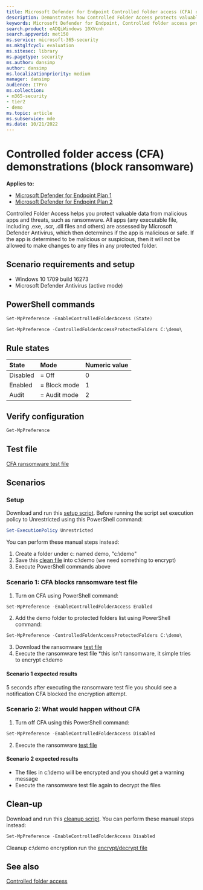```yaml
---
title: Microsoft Defender for Endpoint Controlled folder access (CFA) demonstrations
description: Demonstrates how Controlled Folder Access protects valuable data from malicious apps and threats, such as ransomware.
keywords: Microsoft Defender for Endpoint, Controlled folder access protection, Controlled folder access demonstration
search.product: eADQiWindows 10XVcnh
search.appverid: met150
ms.service: microsoft-365-security
ms.mktglfcycl: evaluation
ms.sitesec: library
ms.pagetype: security
ms.author: dansimp
author: dansimp
ms.localizationpriority: medium
manager: dansimp
audience: ITPro
ms.collection:
- m365-security
- tier2
- demo
ms.topic: article
ms.subservice: mde
ms.date: 10/21/2022
---
```


# Controlled folder access (CFA) demonstrations (block ransomware)

**Applies to:**

- [Microsoft Defender for Endpoint Plan 1](https://go.microsoft.com/fwlink/p/?linkid=2154037)
- [Microsoft Defender for Endpoint Plan 2](https://go.microsoft.com/fwlink/p/?linkid=2154037)

Controlled Folder Access helps you protect valuable data from malicious apps and threats, such as ransomware. All apps (any executable file, including .exe, .scr, .dll files and others) are assessed by Microsoft Defender Antivirus, which then determines if the app is malicious or safe. If the app is determined to be malicious or suspicious, then it will not be allowed to make changes to any files in any protected folder.

## Scenario requirements and setup

- Windows 10 1709 build 16273
- Microsoft Defender Antivirus (active mode)

## PowerShell commands

```powershell
Set-MpPreference -EnableControlledFolderAccess (State)
```

```powershell
Set-MpPreference -ControlledFolderAccessProtectedFolders C:\demo\
```

## Rule states

|State | Mode| Numeric value |
|:---|:---|:---|
| Disabled | = Off | 0 |
| Enabled | = Block mode | 1 |
| Audit | = Audit mode | 2 |

## Verify configuration

```powershell
Get-MpPreference
```

## Test file

[CFA ransomware test file](https://demo.wd.microsoft.com/Content/ransomware_testfile_unsigned.exe)

## Scenarios

### Setup

Download and run this [setup script](https://demo.wd.microsoft.com/Content/CFA_SetupScript.zip). Before running the script set execution policy to Unrestricted using this PowerShell command: 

```powershell
Set-ExecutionPolicy Unrestricted
```

You can perform these manual steps instead:

1. Create a folder under c: named demo, "c:\demo"
2. Save this [clean file](https://demo.wd.microsoft.com/Content/testfile_safe.txt) into c:\demo (we need something to encrypt)
3. Execute PowerShell commands above

### Scenario 1: CFA blocks ransomware test file

1. Turn on CFA using PowerShell command:
  
```powershell
Set-MpPreference -EnableControlledFolderAccess Enabled
```

2. Add the demo folder to protected folders list using PowerShell command:

```powershell
Set-MpPreference -ControlledFolderAccessProtectedFolders C:\demo\
```

3. Download the ransomware [test file](https://demo.wd.microsoft.com/Content/ransomware_testfile_unsigned.exe)
4. Execute the ransomware test file *this isn't ransomware, it simple tries to encrypt c:\demo

#### Scenario 1 expected results

5 seconds after executing the ransomware test file you should see a notification CFA blocked the encryption attempt.

### Scenario 2: What would happen without CFA

1. Turn off CFA using this PowerShell command:

```powershell
Set-MpPreference -EnableControlledFolderAccess Disabled
```

2. Execute the ransomware [test file](https://demo.wd.microsoft.com/Content/ransomware_testfile_unsigned.exe)

#### Scenario 2 expected results

- The files in c:\demo will be encrypted and you should get a warning message
- Execute the ransomware test file again to decrypt the files

## Clean-up

Download and run this [cleanup script](https://demo.wd.microsoft.com/Content/ASR_CFA_CleanupScript.zip). You can perform these manual steps instead:

```powershell
Set-MpPreference -EnableControlledFolderAccess Disabled
```

Cleanup c:\demo encryption run the [encrypt/decrypt file](https://demo.wd.microsoft.com/Content/ransomware_cleanup_encrypt_decrypt.exe)

## See also
[Controlled folder access](/windows/threat-protection/windows-defender-exploit-guard/controlled-folders-exploit-guard?ocid=wd-av-demo-cfa-bottom)
